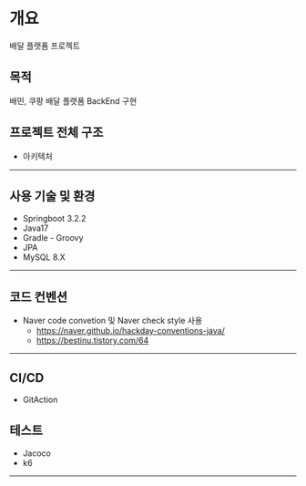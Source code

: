 # 개요
배달 플랫폼 프로젝트

## 목적
배민, 쿠팡 배달 플랫폼 BackEnd 구현


## 프로젝트 전체 구조
- 아키텍처

---

## 사용 기술 및 환경
- Springboot 3.2.2
- Java17
- Gradle - Groovy 
- JPA
- MySQL 8.X
---

## 코드 컨벤션 
- Naver code convetion 및 Naver check style 사용
    - https://naver.github.io/hackday-conventions-java/
    - https://bestinu.tistory.com/64
---

## CI/CD
- GitAction

## 테스트
- Jacoco
- k6
---
